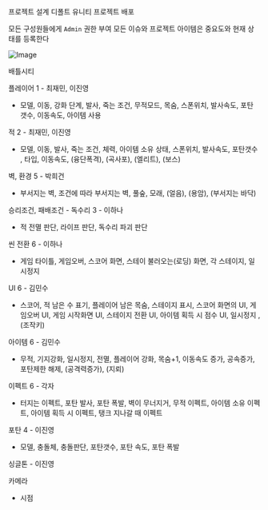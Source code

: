 프로젝트 설계
디폴트 유니티 프로젝트 배포

모든 구성원들에게 `Admin` 권한 부여
모든 이슈와 프로젝트 아이템은 중요도와 현재 상태를 등록한다

![Image](https://github.com/user-attachments/assets/1490e566-8a05-43da-8ddb-a5b1e9dfaa4e)

배틀시티

플레이어 1 - 최재민, 이진영
- 모델, 이동, 강화 단계, 발사, 죽는 조건, 무적모드, 목숨, 스폰위치, 발사속도, 포탄 갯수, 이동속도, 아이템 사용

적 2 - 최재민, 이진영
- 모델, 이동, 발사, 죽는 조건, 체력, 아이템 소유 상태, 스폰위치, 발사속도, 포탄갯수 , 타입, 이동속도, (융단폭격), (곡사포), (엘리트), (보스)

벽, 환경 5 - 박희건
- 부서지는 벽, 조건에 따라 부서지는 벽, 풀숲, 모래, (얼음), (용암), (부서지는 바닥)

승리조건, 패배조건 - 독수리 3 - 이하나
- 적 전멸 판단, 라이프 판단, 독수리 파괴 판단

씬 전환 6 - 이하나
- 게임 타이틀, 게임오버, 스코어 화면, 스테이 불러오는(로딩) 화면, 각 스테이지, 일시정지

UI 6 - 김민수
- 스코어, 적 남은 수 표기, 플레이어 남은 목숨, 스테이지 표시, 스코어 화면의 UI, 게임오버 UI, 게임 시작화면 UI, 스테이지 전환 UI, 아이템 획득 시 점수 UI, 일시정지
, (조작키)

아이템 6 - 김민수
- 무적, 기지강화, 일시정지, 전멸, 플레이어 강화, 목숨+1, 이동속도 증가, 공속증가, 포탄제한 해제, (공격력증가), (지뢰)

이펙트 6 - 각자
- 터지는 이펙트, 포탄 발사, 포탄 폭발, 벽이 무너지거, 무적 이펙트, 아이템 소유 이펙트, 아이템 획득 시 이펙트, 탱크 지나갈 때 이펙트
 
포탄 4 - 이진영
- 모델, 충돌체, 충돌판단, 포탄갯수, 포탄 속도, 포탄 폭발

싱글톤 - 이진영

카메라
- 시점